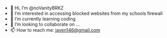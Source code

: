 - 👋 Hi, I’m @noVanityBRKZ
- 👀 I’m interested in accessing blocked websites from my schools firewall
- 🌱 I’m currently learning coding
- 💞️ I’m looking to collaborate on ...
- 📫 How to reach me: javen146@gmail.com

<!---
noVanityBRKZ/noVanityBRKZ is a ✨ special ✨ repository because its `README.md` (this file) appears on your GitHub profile.
You can click the Preview link to take a look at your changes.
--->
